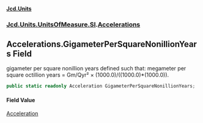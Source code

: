#### [Jcd.Units](index 'index')
### [Jcd.Units.UnitsOfMeasure.SI](Jcd.Units.UnitsOfMeasure.SI 'Jcd.Units.UnitsOfMeasure.SI').[Accelerations](Accelerations 'Jcd.Units.UnitsOfMeasure.SI.Accelerations')

## Accelerations.GigameterPerSquareNonillionYears Field

gigameter per square nonillion years defined such that: megameter per square octillion years = Gm/Qyr² ×
(1000.0)/((1000.0)*(1000.0)).

```csharp
public static readonly Acceleration GigameterPerSquareNonillionYears;
```

#### Field Value
[Acceleration](Acceleration 'Jcd.Units.UnitTypes.Acceleration')